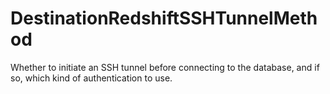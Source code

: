# DestinationRedshiftSSHTunnelMethod

Whether to initiate an SSH tunnel before connecting to the database, and if so, which kind of authentication to use.

